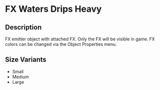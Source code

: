# FX Waters Drips Heavy

## Description

FX emitter object with attached FX. Only the FX will be visible in game. FX colors can be changed via the Object Properties menu.

## Size Variants

* Small
* Medium
* Large
